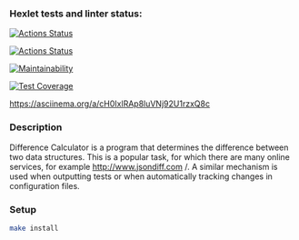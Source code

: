 ### Hexlet tests and linter status:
[![Actions Status](https://github.com/Fleur26/frontend-project-46/actions/workflows/hexlet-check.yml/badge.svg)](https://github.com/Fleur26/frontend-project-46/actions)

[![Actions Status](https://github.com/Fleur26/frontend-project-46/actions/workflows/check.yml/badge.svg)](https://github.com/Fleur26/frontend-project-46/actions)

[![Maintainability](https://api.codeclimate.com/v1/badges/b24d23f89d5a8cd0e479/maintainability.svg)](https://codeclimate.com/github/Fleur26/frontend-project-46/maintainability)

[![Test Coverage](https://api.codeclimate.com/v1/badges/b24d23f89d5a8cd0e479/test_coverage.svg)](https://codeclimate.com/github/Fleur26/frontend-project-46/test_coverage)

https://asciinema.org/a/cH0IxlRAp8luVNj92U1rzxQ8c

### Description

Difference Calculator is a program that determines the difference between two data structures. This is a popular task, for which there are many online services, for example http://www.jsondiff.com /. A similar mechanism is used when outputting tests or when automatically tracking changes in configuration files.

### Setup

```bash
make install
```